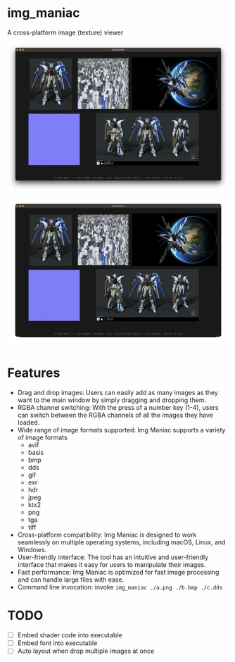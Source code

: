 # img_maniac
A cross-platform image (texture) viewer

![screenshot](https://github.com/AllenDang/img_maniac/blob/5a072a2e1c31b599cd53cb2515e279ce1d785ff6/screenshot/image_maniac_screenshot.png)

![demo](https://github.com/AllenDang/img_maniac/blob/5a072a2e1c31b599cd53cb2515e279ce1d785ff6/screenshot/demo_switch_rgba_channel.gif)

# Features
- Drag and drop images: Users can easily add as many images as they want to the main window by simply dragging and dropping them.
- RGBA channel switching: With the press of a number key (1-4), users can switch between the RGBA channels of all the images they have loaded.
- Wide range of image formats supported: Img Maniac supports a variety of image formats
    - avif 
    - basis 
    - bmp 
    - dds 
    - gif 
    - exr 
    - hdr 
    - jpeg 
    - ktx2 
    - png 
    - tga 
    - tiff 
- Cross-platform compatibility: Img Maniac is designed to work seamlessly on multiple operating systems, including macOS, Linux, and Windows.
- User-friendly interface: The tool has an intuitive and user-friendly interface that makes it easy for users to manipulate their images.
- Fast performance: Img Maniac is optimized for fast image processing and can handle large files with ease.
- Command line invocation: invoke `img_maniac ./a.png ./b.bmp ./c.dds`

# TODO
- [ ] Embed shader code into executable
- [ ] Embed font into executable
- [ ] Auto layout when drop multiple images at once
